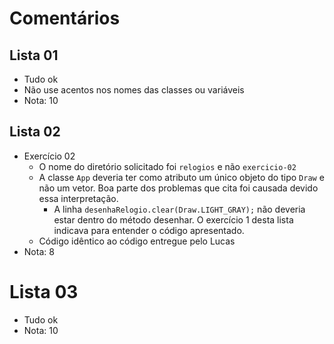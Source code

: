# Comentários

## Lista 01

- Tudo ok
- Não use acentos nos nomes das classes ou variáveis
- Nota: 10


## Lista 02

- Exercício 02
  - O nome do diretório solicitado foi `relogios` e não `exercicio-02`
  - A classe `App` deveria ter como atributo um único objeto do tipo `Draw` e não um vetor. Boa parte dos problemas que cita foi causada devido essa interpretação.
    - A linha `desenhaRelogio.clear(Draw.LIGHT_GRAY);` não deveria estar dentro do método desenhar. O exercício 1 desta lista indicava para entender o código apresentado. 
  - Código idêntico ao código entregue pelo Lucas
- Nota: 8



# Lista 03

- Tudo ok
- Nota: 10